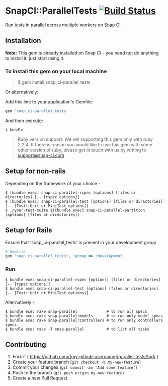 # SnapCI::ParallelTests [![Build Status](https://snap-ci.com/snap-ci/parallel-tests/branch/master/build_image)](https://snap-ci.com/snap-ci/parallel-tests/branch/master)

Run tests in parallel across multiple workers on [Snap CI](https://snap-ci.com).

## Installation

**Note:** This gem is already installed on Snap CI - you need not do anything to install it, just start using it.

### To install this gem on your local machine

>    $ gem install snap_ci-parallel_tests

Or alternatively:

Add this line to your application's Gemfile:

```ruby
gem 'snap_ci-parallel_tests'
```

And then execute:

    $ bundle

> Ruby version support: We will supporting this gem only with ruby 2.2.4. If there is reason you would like to use this gem with some other version of ruby, please get in touch with us by writing to support@snap-ci.com

## Setup for non-rails

Depending on the framework of your choice -

    $ [bundle exec] snap-ci-parallel-rspec [options] [files or directories] [-- [rspec options]]
    $ [bundle exec] snap-ci-parallel-test [options] [files or directories] [-- [Test::Unit or MiniTest options]]
    $ ./your-test-suite $([bundle exec] snap-ci-parallel-partition [options] [files or directories])

## Setup for Rails

Ensure that 'snap_ci-parallel_tests' is present in your development group

```ruby
# Gemfile
gem "snap_ci-parallel_tests", :group => :development
```

### Run

    $ bundle exec snap-ci-parallel-rspec [options] [files or directories] [-- [rspec options]]
    $ bundle exec snap-ci-parallel-test [options] [files or directories] [-- [Test::Unit or MiniTest options]]

Alternatively -

```shell
$ bundle exec rake snap-parallel             # to run all specs
$ bundle exec rake snap-parallel:models      # to run only model specs
$ bundle exec rake snap-parallel:controllers # to run only controllers specs
$ bundle exec rake -T snap-parallel          # to list all tasks
```



## Contributing

1. Fork it ( https://github.com/[my-github-username]/parallel-tests/fork )
2. Create your feature branch (`git checkout -b my-new-feature`)
3. Commit your changes (`git commit -am 'Add some feature'`)
4. Push to the branch (`git push origin my-new-feature`)
5. Create a new Pull Request
